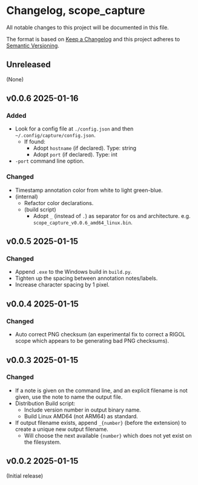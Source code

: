 # Changelog, scope_capture

All notable changes to this project will be documented in this file.

The format is based on [Keep a
Changelog](http://keepachangelog.com/en/1.0.0/) and this project adheres
to [Semantic Versioning](http://semver.org/spec/v2.0.0.html).

## Unreleased
(None)

## v0.0.6 2025-01-16
### Added
- Look for a config file at `./config.json` and then `~/.config/capture/config.json`.
    - If found:
        - Adopt `hostname` (if declared).  Type: string
        - Adopt `port` (if declared).  Type: int
- `-port` command line option.
### Changed
- Timestamp annotation color from white to light green-blue.
- (internal)
    - Refactor color declarations.
    - (build script)
        - Adopt `_` (instead of `.`) as separator for os and architecture. e.g. `scope_capture_v0.0.6_amd64_linux.bin`.

## v0.0.5 2025-01-15
### Changed
- Append `.exe` to the Windows build in `build.py`.
- Tighten up the spacing between annotation notes/labels.
- Increase character spacing by 1 pixel.

## v0.0.4 2025-01-15
### Changed
- Auto correct PNG checksum (an experimental fix to correct a RIGOL scope which appears to be generating bad PNG checksums).

## v0.0.3 2025-01-15
### Changed
- If a note is given on the command line, and an explicit filename is not given, use the note to name the output file.
- Distribution Build script:
    - Include version number in output binary name.
    - Build Linux AMD64 (not ARM64) as standard.
- If output filename exists, append `_{number}` (before the extension) to create a unique new output filename.
    - Will choose the next available `{number}` which does not yet exist on the filesystem.
## v0.0.2 2025-01-15
(Initial release)